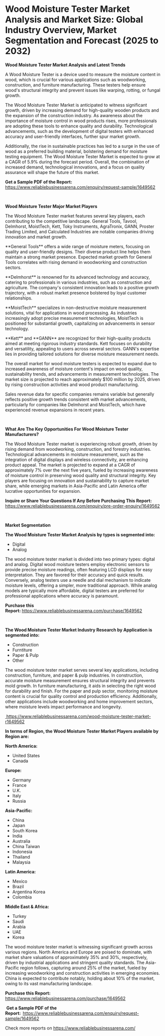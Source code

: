 <p><h1>Wood Moisture Tester Market Analysis and Market Size: Global Industry Overview, Market Segmentation and Forecast (2025 to 2032)</h1></p><p><strong>Wood Moisture Tester Market Analysis and Latest Trends</strong></p>
<p><p>A Wood Moisture Tester is a device used to measure the moisture content in wood, which is crucial for various applications such as woodworking, construction, and furniture manufacturing. These testers help ensure wood's structural integrity and prevent issues like warping, rotting, or fungal growth.</p><p>The Wood Moisture Tester Market is anticipated to witness significant growth, driven by increasing demand for high-quality wooden products and the expansion of the construction industry. As awareness about the importance of moisture control in wood products rises, more professionals are adopting these tools to enhance quality and durability. Technological advancements, such as the development of digital testers with enhanced accuracy and user-friendly interfaces, further spur market growth.</p><p>Additionally, the rise in sustainable practices has led to a surge in the use of wood as a preferred building material, bolstering demand for moisture testing equipment. The Wood Moisture Tester Market is expected to grow at a CAGR of 5.9% during the forecast period. Overall, the combination of increased demand, technological innovations, and a focus on quality assurance will shape the future of this market.</p></p>
<p><strong>Get a Sample PDF of the Report:&nbsp;</strong> <a href="https://www.reliablebusinessarena.com/enquiry/request-sample/1649562?utm_campaign=2383&utm_medium=2&utm_source=Github&utm_content=ia&utm_term=18022025&utm_id=wood-moisture-tester">https://www.reliablebusinessarena.com/enquiry/request-sample/1649562</a></p>
<p>&nbsp;</p>
<p><strong>Wood Moisture Tester Major Market Players</strong></p>
<p><p>The Wood Moisture Tester market features several key players, each contributing to the competitive landscape. General Tools, Tavool, Delmhorst, MoistTech, Kett, Toky Instruments, AgraTronix, GANN, Proster Trading Limited, and Calculated Industries are notable companies driving innovation and market growth.</p><p>**General Tools** offers a wide range of moisture meters, focusing on quality and user-friendly designs. Their diverse product line helps them maintain a strong market presence. Expected market growth for General Tools correlates with rising demand in woodworking and construction sectors.</p><p>**Delmhorst** is renowned for its advanced technology and accuracy, catering to professionals in various industries, such as construction and agriculture. The company's consistent innovation leads to a positive growth trajectory, with a robust market presence bolstered by loyal customer relationships.</p><p>**MoistTech** specializes in non-destructive moisture measurement solutions, vital for applications in wood processing. As industries increasingly adopt precise measurement technologies, MoistTech is positioned for substantial growth, capitalizing on advancements in sensor technology.</p><p>**Kett** and **GANN** are recognized for their high-quality products aimed at meeting rigorous industry standards. Kett focuses on durability and versatility, appealing to users across several sectors. GANN's expertise lies in providing tailored solutions for diverse moisture measurement needs.</p><p>The overall market for wood moisture testers is expected to expand due to increased awareness of moisture content's impact on wood quality, sustainability trends, and advancements in measurement technologies. The market size is projected to reach approximately $100 million by 2025, driven by rising construction activities and wood product manufacturing.</p><p>Sales revenue data for specific companies remains variable but generally reflects positive growth trends consistent with market advancements, particularly for companies like Delmhorst and MoistTech, which have experienced revenue expansions in recent years.</p></p>
<p>&nbsp;</p>
<p><strong>What Are The Key Opportunities For Wood Moisture Tester Manufacturers?</strong></p>
<p><p>The Wood Moisture Tester market is experiencing robust growth, driven by rising demand from woodworking, construction, and forestry industries. Technological advancements in moisture measurement, such as the integration of digital displays and wireless connectivity, are enhancing product appeal. The market is projected to expand at a CAGR of approximately 7% over the next five years, fueled by increasing awareness of moisture control in preserving wood quality and structural integrity. Key players are focusing on innovation and sustainability to capture market share, while emerging markets in Asia-Pacific and Latin America offer lucrative opportunities for expansion.</p></p>
<p><strong>Inquire or Share Your Questions If Any Before Purchasing This Report:</strong> <a href="https://www.reliablebusinessarena.com/enquiry/pre-order-enquiry/1649562?utm_campaign=2383&utm_medium=2&utm_source=Github&utm_content=ia&utm_term=18022025&utm_id=wood-moisture-tester">https://www.reliablebusinessarena.com/enquiry/pre-order-enquiry/1649562</a></p>
<p>&nbsp;</p>
<p><strong>Market Segmentation</strong></p>
<p><strong>The Wood Moisture Tester Market Analysis by types is segmented into:</strong></p>
<p><ul><li>Digital</li><li>Analog</li></ul></p>
<p><p>The wood moisture tester market is divided into two primary types: digital and analog. Digital wood moisture testers employ electronic sensors to provide precise moisture readings, often featuring LCD displays for easy interpretation. They are favored for their accuracy and quick results. Conversely, analog testers use a needle and dial mechanism to indicate moisture levels, offering a simpler, more traditional approach. While analog models are typically more affordable, digital testers are preferred for professional applications where accuracy is paramount.</p></p>
<p><strong>Purchase this Report:&nbsp;</strong><a href="https://www.reliablebusinessarena.com/purchase/1649562?utm_campaign=2383&utm_medium=2&utm_source=Github&utm_content=ia&utm_term=18022025&utm_id=wood-moisture-tester">https://www.reliablebusinessarena.com/purchase/1649562</a></p>
<p>&nbsp;</p>
<p><strong>The Wood Moisture Tester Market Industry Research by Application is segmented into:</strong></p>
<p><ul><li>Construction</li><li>Furntiture</li><li>Paper & Pulp</li><li>Other</li></ul></p>
<p><p>The wood moisture tester market serves several key applications, including construction, furniture, and paper & pulp industries. In construction, accurate moisture measurement ensures structural integrity and prevents mold growth. In furniture manufacturing, it aids in selecting the right wood for durability and finish. For the paper and pulp sector, monitoring moisture content is crucial for quality control and production efficiency. Additionally, other applications include woodworking and home improvement sectors, where moisture levels impact performance and longevity.</p></p>
<p><a href="https://www.reliablebusinessarena.com/wood-moisture-tester-market-r1649562?utm_campaign=2383&utm_medium=2&utm_source=Github&utm_content=ia&utm_term=18022025&utm_id=wood-moisture-tester">&nbsp;https://www.reliablebusinessarena.com/wood-moisture-tester-market-r1649562</a></p>
<p><strong>In terms of Region, the Wood Moisture Tester Market Players available by Region are:</strong></p>
<p>
    <p> <strong> North America: </strong>
        <ul>
            <li>United States</li>
            <li>Canada</li>
        </ul>
        </p> 
    <p> <strong> Europe: </strong>
        <ul>
            <li>Germany</li>
            <li>France</li>
            <li>U.K.</li>
            <li>Italy</li>
            <li>Russia</li>
        </ul>
        </p> 
    <p> <strong> Asia-Pacific: </strong>
        <ul>
            <li>China</li>
            <li>Japan</li>
            <li>South Korea</li>
            <li>India</li>
            <li>Australia</li>
            <li>China Taiwan</li>
            <li>Indonesia</li>
            <li>Thailand</li>
            <li>Malaysia</li>
        </ul>
        </p> 
    <p> <strong> Latin America: </strong>
        <ul>
            <li>Mexico</li>
            <li>Brazil</li>
            <li>Argentina Korea</li>
            <li>Colombia</li>
        </ul>
        </p> 
    <p> <strong> Middle East & Africa: </strong>
        <ul>
            <li>Turkey</li>
            <li>Saudi</li>
            <li>Arabia</li>
            <li>UAE</li>
            <li>Korea</li>
        </ul>
    </p>
    </p>
<p><p>The wood moisture tester market is witnessing significant growth across various regions. North America and Europe are poised to dominate, with market share valuations of approximately 35% and 30%, respectively, driven by industrial applications and stringent quality standards. The Asia-Pacific region follows, capturing around 25% of the market, fueled by increasing woodworking and construction activities in emerging economies. China is expected to contribute notably, holding about 10% of the market, owing to its vast manufacturing landscape.</p></p>
<p><strong>Purchase this Report: </strong><a href="https://www.reliablebusinessarena.com/purchase/1649562?utm_campaign=2383&utm_medium=2&utm_source=Github&utm_content=ia&utm_term=18022025&utm_id=wood-moisture-tester">https://www.reliablebusinessarena.com/purchase/1649562</a></p>
<p>&nbsp;<strong>Get a Sample PDF of the Report:&nbsp;&nbsp;</strong><a href="https://www.reliablebusinessarena.com/enquiry/request-sample/1649562?utm_campaign=2383&utm_medium=2&utm_source=Github&utm_content=ia&utm_term=18022025&utm_id=wood-moisture-tester">https://www.reliablebusinessarena.com/enquiry/request-sample/1649562</a></p>
<p><strong></strong></p>
<p>Check more reports on <a href="https://www.reliablebusinessarena.com/?utm_campaign=2383&utm_medium=2&utm_source=Github&utm_content=ia&utm_term=18022025&utm_id=wood-moisture-tester">https://www.reliablebusinessarena.com/</a></p>